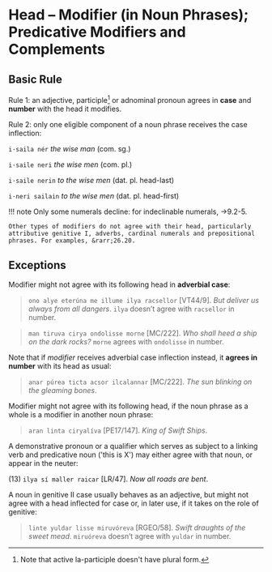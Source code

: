 # Head – Modifier (in Noun Phrases); Predicative Modifiers and Complements

## Basic Rule

Rule 1: an adjective, participle[^1] or adnominal pronoun agrees in **case** and **number** with the head it modifies.

Rule 2: only one eligible component of a noun phrase receives the case inflection:

`i·saila nér` *the wise man* (com. sg.)

`i·saile neri` *the wise men* (com. pl.)

`i·saile nerin` *to the wise men* (dat. pl. head-last)

`i·neri sailain` *to the wise men* (dat. pl. head-first)

!!! note
	Only some numerals decline: for indeclinable numerals, &rarr;9.2-5.
	
	Other types of modifiers do not agree with their head, particularly attributive genitive I, adverbs, cardinal numerals and prepositional phrases. For examples, &rarr;26.20.
	
## Exceptions

Modifier might not agree with its following head in **adverbial case**:

> `ono alye eterúna me illume ilya racsellor` [VT44/9]. *But deliver us always from all dangers*. `ilya` doesn’t agree with `racsellor` in number.

> `man tiruva cirya ondolisse morne` [MC/222]. *Who shall heed a ship on the dark rocks?* `morne` agrees with `ondolisse` in number.

Note that if *modifier* receives adverbial case inflection instead, it **agrees in number** with its head as usual:

> `anar púrea ticta acsor ilcalannar` [MC/222]. *The sun blinking on the gleaming bones*.

Modifier might not agree with its following head, if the noun phrase as a whole is a modifier in another noun phrase:

> `aran linta ciryalíva` [PE17/147]. *King of Swift Ships*.

A demonstrative pronoun or a qualifier which serves as subject to a linking verb and predicative noun ('this is X') may either agree with that noun, or appear in the neuter:

(13) `ilya sí maller raicar` [LR/47]. *Now all roads are bent*.

A noun in genitive II case usually behaves as an adjective, but might not agree with a head inflected for case or, in later use, if it takes on the role of genitive:

> `linte yuldar lisse miruvóreva` [RGEO/58]. *Swift draughts of the sweet mead*. `miruóreva` doesn’t agree with `yuldar` in number.

[^1]: Note that active la-participle doesn't have plural form.